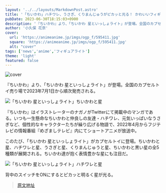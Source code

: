 ```yaml
---
layout: '../../layouts/MarkdownPost.astro'
title: '「ちいかわ」ハチワレ、うさぎ、くりまんじゅうがピカッと光る！ かわいいフィギュアライトが登場'
pubDate: 2023-06-30T18:15:03+0900
description: '『ちいかわ』より、「ちいかわ 星といっしょライト」が登場。全国のカプセルトイ売り場で2023年7月1日から順次発売される。'
author: '小久保 花奈'
cover:
  url: 'https://animeanime.jp/imgs/ogp_f/595411.jpg'
  square: 'https://animeanime.jp/imgs/ogp_f/595411.jpg'
  alt: "cover"
tags: ['news','anime','フィギュアライト']
theme: 'light'
featured: false
---
```


![cover](https://animeanime.jp/imgs/ogp_f/595411.jpg)

『ちいかわ』より、「ちいかわ 星といっしょライト」が登場。全国のカプセルトイ売り場で2023年7月1日から順次発売される。

![「ちいかわ 星といっしょライト」ちいかわと星](https://animeanime.jp/imgs/zoom/595410.jpg)

『ちいかわ』はイラストレーターのナガノがTwitterにて掲載中のマンガである。いつも一生懸命なちいかわと仲良しの友達・ハチワレ、元気いっぱいなうさぎなど、個性的なキャラクターたちが繰り広げる物語で、2022年4月からフジテレビの情報番組『めざましテレビ』内にてショートアニメが放送中。

このたび、「ちいかわ 星といっしょライト」がカプセルトイに登場。ちいかわと星、ハチワレと星、うさぎと星、くりまんじゅうと星、ちいかわと黒い星の全5種類が展開される。ちいかわ達が抱く表情豊かな星にも注目だ。

![「ちいかわ 星といっしょライト」ハチワレと星](https://animeanime.jp/imgs/zoom/595413.jpg)

背中のスイッチをONにするとピカッと明るく星が光る。

>[原文地址](https://animeanime.jp/article/2023/06/30/78271.html)  